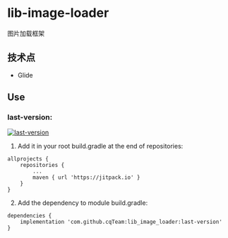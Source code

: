 # lib-image-loader
图片加载框架

## 技术点
* Glide

## Use
### last-version: 
[![last-version](https://jitpack.io/v/cqTeam/lib-image-loader.svg)](https://jitpack.io/#cqTeam/lib-image-loader)

1. Add it in your root build.gradle at the end of repositories:
```
allprojects {
    repositories {
    	...
        maven { url 'https://jitpack.io' }
    }
}
```

2. Add the dependency to module build.gradle:
```
dependencies {
    implementation 'com.github.cqTeam:lib_image_loader:last-version'
}
```
